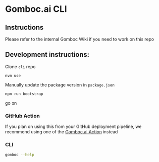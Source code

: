 # Gomboc.ai CLI


## Instructions

Please refer to the internal Gomboc Wiki if you need to work on this repo

## Development instructions:

Clone `cli` repo

`nvm use`

Manually update the package version in `package.json`

`npm run bootstrap`

go on

### GitHub Action

If you plan on using this from your GitHub deployment pipeline, we recommend using one of the [Gomboc.ai Action](https://github.com/Gomboc-AI/actions) instead

### CLI

```bash
gomboc --help
```